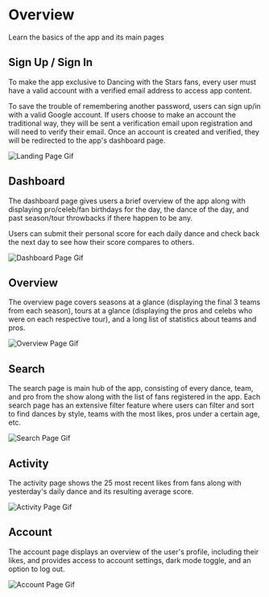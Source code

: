 # Overview

Learn the basics of the app and its main pages

## Sign Up / Sign In

To make the app exclusive to Dancing with the Stars fans, every user must have a valid account with a verified email address to access app content.

To save the trouble of remembering another password, users can sign up/in with a valid Google account. If users choose to make an account the traditional way, they will be sent a verification email upon registration and will need to verify their email. Once an account is created and verified, they will be redirected to the app's dashboard page.

![Landing Page Gif](/dwts-app/visuals/landing.gif)

## Dashboard

The dashboard page gives users a brief overview of the app along with displaying pro/celeb/fan birthdays for the day, the dance of the day, and past season/tour throwbacks if there happen to be any.

Users can submit their personal score for each daily dance and check back the next day to see how their score compares to others.

![Dashboard Page Gif](/dwts-app/visuals/dashboard.gif)

## Overview

The overview page covers seasons at a glance (displaying the final 3 teams from each season), tours at a glance (displaying the pros and celebs who were on each respective tour), and a long list of statistics about teams and pros.

![Overview Page Gif](/dwts-app/visuals/overview.gif)

## Search

The search page is main hub of the app, consisting of every dance, team, and pro from the show along with the list of fans registered in the app. Each search page has an extensive filter feature where users can filter and sort to find dances by style, teams with the most likes, pros under a certain age, etc.

![Search Page Gif](/dwts-app/visuals/search.gif)

## Activity

The activity page shows the 25 most recent likes from fans along with yesterday's daily dance and its resulting average score.

![Activity Page Gif](/dwts-app/visuals/activity.gif)

## Account

The account page displays an overview of the user's profile, including their likes, and provides access to account settings, dark mode toggle, and an option to log out.

![Account Page Gif](/dwts-app/visuals/account.gif)

